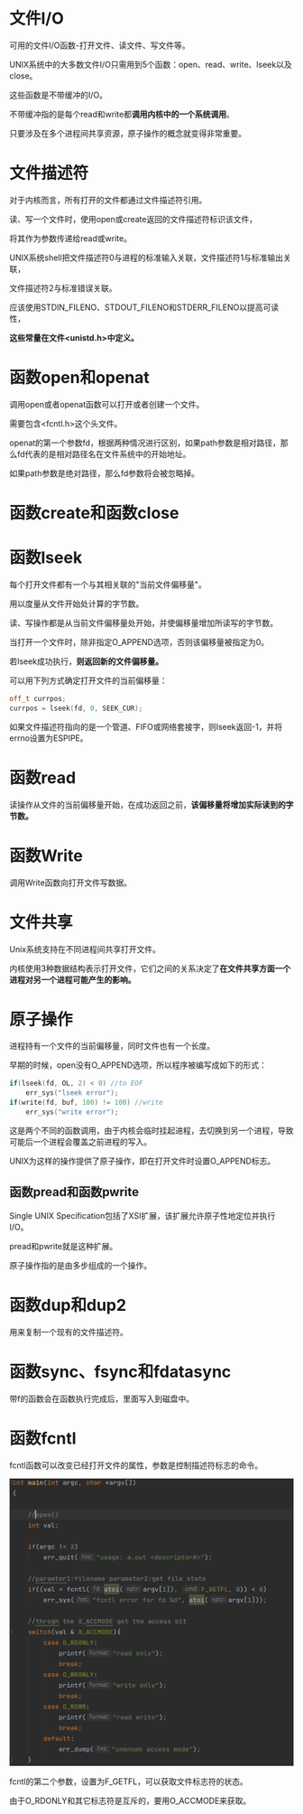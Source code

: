 # 文件I/O

可用的文件I/O函数-打开文件、读文件、写文件等。

UNIX系统中的大多数文件I/O只需用到5个函数：open、read、write、lseek以及close。



这些函数是不带缓冲的I/O。

不带缓冲指的是每个read和write都**调用内核中的一个系统调用**。



只要涉及在多个进程间共享资源，原子操作的概念就变得非常重要。



# 文件描述符

对于内核而言，所有打开的文件都通过文件描述符引用。

读、写一个文件时，使用open或create返回的文件描述符标识该文件，

将其作为参数传递给read或write。



UNIX系统shell把文件描述符0与进程的标准输入关联，文件描述符1与标准输出关联，

文件描述符2与标准错误关联。



应该使用STDIN_FILENO、STDOUT_FILENO和STDERR_FILENO以提高可读性，

**这些常量在文件<unistd.h>中定义。**



# 函数open和openat



调用open或者openat函数可以打开或者创建一个文件。



需要包含<fcntl.h>这个头文件。



openat的第一个参数fd，根据两种情况进行区别，如果path参数是相对路径，那么fd代表的是相对路径名在文件系统中的开始地址。

如果path参数是绝对路径，那么fd参数将会被忽略掉。



# 函数create和函数close



# 函数lseek



每个打开文件都有一个与其相关联的"当前文件偏移量"。

用以度量从文件开始处计算的字节数。



读、写操作都是从当前文件偏移量处开始，并使偏移量增加所读写的字节数。



当打开一个文件时，除非指定O_APPEND选项，否则该偏移量被指定为0。



若lseek成功执行，**则返回新的文件偏移量。**

可以用下列方式确定打开文件的当前偏移量：

```c++
off_t currpos;
currpos = lseek(fd, 0, SEEK_CUR);
```



如果文件描述符指向的是一个管道、FIFO或网络套接字，则lseek返回-1，并将errno设置为ESPIPE。



# 函数read



读操作从文件的当前偏移量开始，在成功返回之前，**该偏移量将增加实际读到的字节数。**



# 函数Write

调用Write函数向打开文件写数据。



# 文件共享



Unix系统支持在不同进程间共享打开文件。



内核使用3种数据结构表示打开文件，它们之间的关系决定了**在文件共享方面一个进程对另一个进程可能产生的影响。**



# 原子操作



进程持有一个文件的当前偏移量，同时文件也有一个长度。



早期的时候，open没有O_APPEND选项，所以程序被编写成如下的形式：

```c++
if(lseek(fd, OL, 2) < 0) //to EOF
	err_sys("lseek error");
if(write(fd, buf, 100) != 100) //write
	err_sys("write error");
```



这是两个不同的函数调用，由于内核会临时挂起进程，去切换到另一个进程，导致可能后一个进程会覆盖之前进程的写入。



UNIX为这样的操作提供了原子操作，即在打开文件时设置O_APPEND标志。



## 函数pread和函数pwrite



Single UNIX Specification包括了XSI扩展，该扩展允许原子性地定位并执行I/O。

pread和pwrite就是这种扩展。



原子操作指的是由多步组成的一个操作。



# 函数dup和dup2



用来复制一个现有的文件描述符。



# 函数sync、fsync和fdatasync



带f的函数会在函数执行完成后，里面写入到磁盘中。



# 函数fcntl



fcntl函数可以改变已经打开文件的属性，参数是控制描述符标志的命令。



![image-20220223142948090](Image/12.png)

fcntl的第二个参数，设置为F_GETFL，可以获取文件标志符的状态。



由于O_RDONLY和其它标志符是互斥的，要用O_ACCMODE来获取。





























































































































